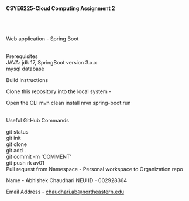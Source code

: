 <h4>CSYE6225-Cloud Computing Assignment 2</h4><br/><br/>

Web application - Spring Boot<br/><br/>

Prerequisites<br/> JAVA: jdk 17, SpringBoot version 3.x.x<br/> mysql database<br/> 

Build Instructions<br/>

Clone this repository into the local system -  

Open the CLI
mvn clean install
mvn spring-boot:run


<br/> Useful GitHub Commands<br/>

git status<br/> git init<br/> git clone <br/> git add .<br/> git commit -m 'COMMENT'<br/> git push rk av01<br/> Pull request from Namespace - Personal workspace to Organization repo<br/>

Name - Abhishek Chaudhari
NEU ID - 002928364


Email Address - chaudhari.ab@northeastern.edu 

